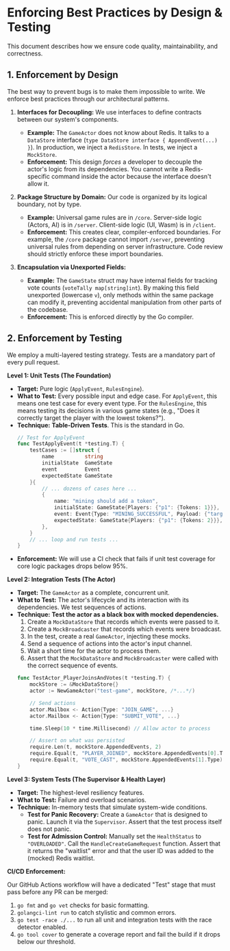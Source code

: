 # Enforcing Best Practices by Design & Testing

This document describes how we ensure code quality, maintainability, and correctness.

## **1. Enforcement by Design**

The best way to prevent bugs is to make them impossible to write. We enforce best practices through our architectural patterns.

1.  **Interfaces for Decoupling:** We use interfaces to define contracts between our system's components.
    *   **Example:** The `GameActor` does not know about Redis. It talks to a `DataStore` interface (`type DataStore interface { AppendEvent(...) }`). In production, we inject a `RedisStore`. In tests, we inject a `MockStore`.
    *   **Enforcement:** This design *forces* a developer to decouple the actor's logic from its dependencies. You cannot write a Redis-specific command inside the actor because the interface doesn't allow it.

2.  **Package Structure by Domain:** Our code is organized by its logical boundary, not by type.
    *   **Example:** Universal game rules are in `/core`. Server-side logic (Actors, AI) is in `/server`. Client-side logic (UI, Wasm) is in `/client`.
    *   **Enforcement:** This creates clear, compiler-enforced boundaries. For example, the `/core` package cannot import `/server`, preventing universal rules from depending on server infrastructure. Code review should strictly enforce these import boundaries.

3.  **Encapsulation via Unexported Fields:**
    *   **Example:** The `GameState` struct may have internal fields for tracking vote counts (`voteTally map[string]int`). By making this field unexported (lowercase `v`), only methods within the same package can modify it, preventing accidental manipulation from other parts of the codebase.
    *   **Enforcement:** This is enforced directly by the Go compiler.

## **2. Enforcement by Testing**

We employ a multi-layered testing strategy. Tests are a mandatory part of every pull request.

**Level 1: Unit Tests (The Foundation)**

*   **Target:** Pure logic (`ApplyEvent`, `RulesEngine`).
*   **What to Test:** Every possible input and edge case. For `ApplyEvent`, this means one test case for every event type. For the `RulesEngine`, this means testing its decisions in various game states (e.g., "Does it correctly target the player with the lowest tokens?").
*   **Technique:** **Table-Driven Tests**. This is the standard in Go.
    ```go
    // Test for ApplyEvent
    func TestApplyEvent(t *testing.T) {
        testCases := []struct {
            name          string
            initialState  GameState
            event         Event
            expectedState GameState
        }{
            // ... dozens of cases here ...
            {
                name: "mining should add a token",
                initialState: GameState{Players: {"p1": {Tokens: 1}}},
                event: Event{Type: "MINING_SUCCESSFUL", Payload: {"target_id": "p1"}},
                expectedState: GameState{Players: {"p1": {Tokens: 2}}},
            },
        }
        // ... loop and run tests ...
    }
    ```
*   **Enforcement:** We will use a CI check that fails if unit test coverage for core logic packages drops below 95%.

**Level 2: Integration Tests (The Actor)**

*   **Target:** The `GameActor` as a complete, concurrent unit.
*   **What to Test:** The actor's lifecycle and its interaction with its dependencies. We test sequences of actions.
*   **Technique:** **Test the actor as a black box with mocked dependencies.**
    1.  Create a `MockDataStore` that records which events were passed to it.
    2.  Create a `MockBroadcaster` that records which events were broadcast.
    3.  In the test, create a real `GameActor`, injecting these mocks.
    4.  Send a sequence of actions into the actor's input channel.
    5.  Wait a short time for the actor to process them.
    6.  Assert that the `MockDataStore` and `MockBroadcaster` were called with the correct sequence of events.
    ```go
    func TestActor_PlayerJoinsAndVotes(t *testing.T) {
        mockStore := &MockDataStore{}
        actor := NewGameActor("test-game", mockStore, /*...*/)

        // Send actions
        actor.Mailbox <- Action{Type: "JOIN_GAME", ...}
        actor.Mailbox <- Action{Type: "SUBMIT_VOTE", ...}

        time.Sleep(10 * time.Millisecond) // Allow actor to process

        // Assert on what was persisted
        require.Len(t, mockStore.AppendedEvents, 2)
        require.Equal(t, "PLAYER_JOINED", mockStore.AppendedEvents[0].Type)
        require.Equal(t, "VOTE_CAST", mockStore.AppendedEvents[1].Type)
    }
    ```

**Level 3: System Tests (The Supervisor & Health Layer)**

*   **Target:** The highest-level resiliency features.
*   **What to Test:** Failure and overload scenarios.
*   **Technique:** In-memory tests that simulate system-wide conditions.
    *   **Test for Panic Recovery:** Create a `GameActor` that is designed to panic. Launch it via the `Supervisor`. Assert that the test process itself does not panic.
    *   **Test for Admission Control:** Manually set the `HealthStatus` to `"OVERLOADED"`. Call the `HandleCreateGameRequest` function. Assert that it returns the "waitlist" error and that the user ID was added to the (mocked) Redis waitlist.

**CI/CD Enforcement:**

Our GitHub Actions workflow will have a dedicated "Test" stage that must pass before any PR can be merged:
1.  `go fmt` and `go vet` checks for basic formatting.
2.  `golangci-lint run` to catch stylistic and common errors.
3.  `go test -race ./...` to run all unit and integration tests with the race detector enabled.
4.  `go tool cover` to generate a coverage report and fail the build if it drops below our threshold.
